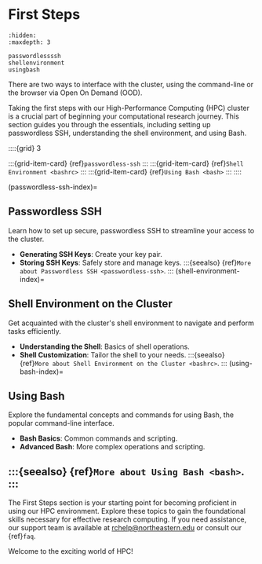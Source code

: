# First Steps

```{toctree}
:hidden:
:maxdepth: 3

passwordlessssh
shellenvironment
usingbash
```
There are two ways to interface with the cluster, using the command-line or the browser via Open On Demand (OOD).

Taking the first steps with our High-Performance Computing (HPC) cluster is a crucial part of beginning your computational research journey. This section guides you through the essentials, including setting up passwordless SSH, understanding the shell environment, and using Bash.

::::{grid} 3

:::{grid-item-card} {ref}`passwordless-ssh`
:::
:::{grid-item-card} {ref}`Shell Environment <bashrc>`
:::
:::{grid-item-card} {ref}`Using Bash <bash>`
:::
::::

(passwordless-ssh-index)=
## Passwordless SSH
Learn how to set up secure, passwordless SSH to streamline your access to the cluster.

- **Generating SSH Keys**: Create your key pair.
- **Storing SSH Keys**: Safely store and manage keys.
:::{seealso}
{ref}`More about Passwordless SSH <passwordless-ssh>`.
:::
(shell-environment-index)=
## Shell Environment on the Cluster
Get acquainted with the cluster's shell environment to navigate and perform tasks efficiently.


- **Understanding the Shell**: Basics of shell operations.
- **Shell Customization**: Tailor the shell to your needs.
:::{seealso}
{ref}`More about Shell Environment on the Cluster <bashrc>`.
:::
(using-bash-index)=
## Using Bash
Explore the fundamental concepts and commands for using Bash, the popular command-line interface.

- **Bash Basics**: Common commands and scripting.
- **Advanced Bash**: More complex operations and scripting.

:::{seealso}
{ref}`More about Using Bash <bash>`.
:::
---
The First Steps section is your starting point for becoming proficient in using our HPC environment. Explore these topics to gain the foundational skills necessary for effective research computing. If you need assistance, our support team is available at <rchelp@northeastern.edu> or consult our {ref}`faq`.

Welcome to the exciting world of HPC!
